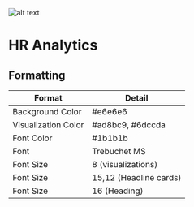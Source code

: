

![alt text](https://ineuron.ai/images/ineuron-logo.png)

# HR Analytics

## Formatting

| Format             | Detail                                                            |
| ----------------- | ------------------------------------------------------------------ |
| Background Color |#e6e6e6 |
| Visualization Color |#ad8bc9, #6dccda|
| Font Color |#1b1b1b|
| Font| Trebuchet MS|
| Font Size| 8 (visualizations) |
| Font Size| 15,12 (Headline cards) |
| Font Size| 16 (Heading) |

